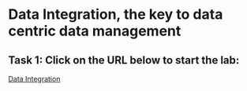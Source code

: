 # Data Integration, the key to data centric data management

## Task 1: Click on the URL below to start the lab:
 
<a href="https://apexapps.oracle.com/pls/apex/r/dbpm/livelabs/run-workshop?p210_wid=3430">Data Integration</a>
 



